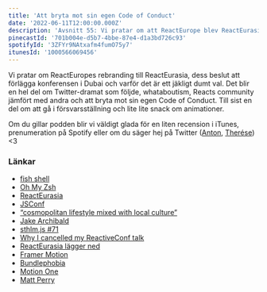```yaml
---
title: 'Att bryta mot sin egen Code of Conduct'
date: '2022-06-11T12:00:00.000Z'
description: 'Avsnitt 55: Vi pratar om att ReactEurope blev ReactEurasia i Dubai, hur det dramat utspelade sig och vad det resulterade i.'
pinecastId: '701b004e-d5b7-4bbe-87e4-d1a3bd726c93'
spotifyId: '3ZFYr9NAtxafm4fumO75y7'
itunesId: '1000566069456'
---
```


Vi pratar om ReactEuropes rebranding till ReactEurasia, dess beslut att förlägga konferensen i Dubai och varför det är ett jäkligt dumt val. Det blir en hel del om Twitter-dramat som följde, whataboutism, Reacts community jämfört med andra och att bryta mot sin egen Code of Conduct. Till sist en del om att gå i försvarsställning och lite lite snack om animationer.

Om du gillar podden blir vi väldigt glada för en liten recension i iTunes, prenumeration på Spotify eller om du säger hej på Twitter ([Anton](https://twitter.com/Awnton), [Therése](https://twitter.com/tkomstadius)) &lt;3

### Länkar

- [fish shell](https://fishshell.com)
- [Oh My Zsh](https://ohmyz.sh)
- [ReactEurasia](https://www.react-eurasia.org/)
- [JSConf](https://jsconf.com)
- [“cosmopolitan lifestyle mixed with local culture”](https://www.google.com/search?q=%22cosmopolitan+lifestyle+mixed+with+local+culture%22)
- [Jake Archibald](https://twitter.com/jaffathecake)
- [sthlm.js #71](https://www.meetup.com/sthlm-js/events/286391590/)
- [Why I cancelled my ReactiveConf talk](https://medium.com/@peggyrayzis/why-i-cancelled-my-reactiveconf-talk-3a463bf14bd8)
- [ReactEurasia lägger ned](https://twitter.com/ReactEurasia/status/1534303770443763712?s=20&t=4vHoIPOuhbk6bCE54YHgyA)
- [Framer Motion](https://www.framer.com/motion/)
- [Bundlephobia](https://bundlephobia.com)
- [Motion One](https://motion.dev)
- [Matt Perry](https://twitter.com/mattgperry)
